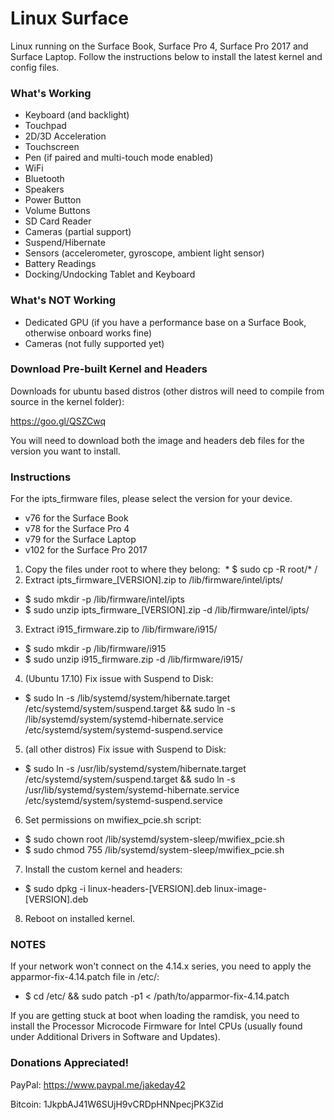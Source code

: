 # Linux Surface

Linux running on the Surface Book, Surface Pro 4, Surface Pro 2017 and Surface Laptop. Follow the instructions below to install the latest kernel and config files.


### What's Working

* Keyboard (and backlight)
* Touchpad
* 2D/3D Acceleration
* Touchscreen
* Pen (if paired and multi-touch mode enabled)
* WiFi
* Bluetooth
* Speakers
* Power Button
* Volume Buttons
* SD Card Reader
* Cameras (partial support)
* Suspend/Hibernate
* Sensors (accelerometer, gyroscope, ambient light sensor)
* Battery Readings
* Docking/Undocking Tablet and Keyboard

### What's NOT Working

* Dedicated GPU (if you have a performance base on a Surface Book, otherwise onboard works fine)
* Cameras (not fully supported yet)

### Download Pre-built Kernel and Headers

Downloads for ubuntu based distros (other distros will need to compile from source in the kernel folder):

https://goo.gl/QSZCwq

You will need to download both the image and headers deb files for the version you want to install.

### Instructions

For the ipts_firmware files, please select the version for your device.
* v76 for the Surface Book
* v78 for the Surface Pro 4
* v79 for the Surface Laptop
* v102 for the Surface Pro 2017

1. Copy the files under root to where they belong:
  * $ sudo cp -R root/* /
2. Extract ipts_firmware_[VERSION].zip to /lib/firmware/intel/ipts/
  * $ sudo mkdir -p /lib/firmware/intel/ipts
  * $ sudo unzip ipts_firmware_[VERSION].zip -d /lib/firmware/intel/ipts/
3. Extract i915_firmware.zip to /lib/firmware/i915/
  * $ sudo mkdir -p /lib/firmware/i915
  * $ sudo unzip i915_firmware.zip -d /lib/firmware/i915/
4. (Ubuntu 17.10) Fix issue with Suspend to Disk:
  * $ sudo ln -s /lib/systemd/system/hibernate.target /etc/systemd/system/suspend.target && sudo ln -s /lib/systemd/system/systemd-hibernate.service /etc/systemd/system/systemd-suspend.service
5. (all other distros) Fix issue with Suspend to Disk:
  * $ sudo ln -s /usr/lib/systemd/system/hibernate.target /etc/systemd/system/suspend.target && sudo ln -s /usr/lib/systemd/system/systemd-hibernate.service /etc/systemd/system/systemd-suspend.service
6. Set permissions on mwifiex_pcie.sh script:
  * $ sudo chown root /lib/systemd/system-sleep/mwifiex_pcie.sh
  * $ sudo chmod 755 /lib/systemd/system-sleep/mwifiex_pcie.sh
7. Install the custom kernel and headers:
  * $ sudo dpkg -i linux-headers-[VERSION].deb linux-image-[VERSION].deb
8. Reboot on installed kernel.

### NOTES

If your network won't connect on the 4.14.x series, you need to apply the apparmor-fix-4.14.patch file in /etc/:
* $ cd /etc/ && sudo patch -p1 < /path/to/apparmor-fix-4.14.patch

If you are getting stuck at boot when loading the ramdisk, you need to install the Processor Microcode Firmware for Intel CPUs (usually found under Additional Drivers in Software and Updates).

### Donations Appreciated!

PayPal: https://www.paypal.me/jakeday42

Bitcoin: 1JkpbAJ41W6SUjH9vCRDpHNNpecjPK3Zid
